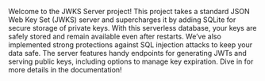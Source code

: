 Welcome to the JWKS Server project! This project takes a standard JSON Web Key Set (JWKS) server and supercharges it by adding SQLite for secure storage of private keys.
With this serverless database, your keys are safely stored and remain available even after restarts. We’ve also implemented strong protections against SQL injection attacks to keep your data safe.
The server features handy endpoints for generating JWTs and serving public keys, including options to manage key expiration. 
Dive in for more details in the documentation!
